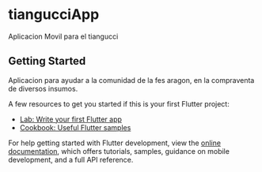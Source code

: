 # tiangucciApp

Aplicacion Movil para el tiangucci

## Getting Started

Aplicacion para ayudar a la comunidad de la fes aragon, en la compraventa de diversos insumos.

A few resources to get you started if this is your first Flutter project:

- [Lab: Write your first Flutter app](https://docs.flutter.dev/get-started/codelab)
- [Cookbook: Useful Flutter samples](https://docs.flutter.dev/cookbook)

For help getting started with Flutter development, view the
[online documentation](https://docs.flutter.dev/), which offers tutorials,
samples, guidance on mobile development, and a full API reference.

